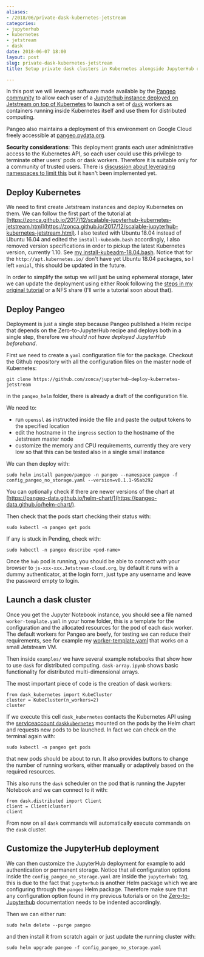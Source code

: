 ```yaml
---
aliases:
- /2018/06/private-dask-kubernetes-jetstream
categories:
- jupyterhub
- kubernetes
- jetstream
- dask
date: 2018-06-07 18:00
layout: post
slug: private-dask-kubernetes-jetstream
title: Setup private dask clusters in Kubernetes alongside JupyterHub on Jetstream

---
```


In this post we will leverage software made available by the [Pangeo community](https://pangeo-data.github.io) to allow each user of a [Jupyterhub instance deployed on Jetstream on top of Kubernetes](https://zonca.github.io/2017/12/scalable-jupyterhub-kubernetes-jetstream.html) to launch a set of [`dask`](https://dask.pydata.org) workers as containers running inside Kubernetes itself and use them for distributed computing.

Pangeo also maintains a deployment of this environment on Google Cloud freely accessible at [pangeo.pydata.org](https://pangeo.pydata.org).

**Security considerations**: This deployment grants each user administrative access to the Kubernetes API, so each user could use this privilege to terminate other users' pods or dask workers. Therefore it is suitable only for a community of trusted users. There is [discussion about leveraging namespaces to limit this](https://github.com/pangeo-data/pangeo/issues/135#issuecomment-384320753) but it hasn't been implemented yet.

## Deploy Kubernetes

We need to first create Jetstream instances and deploy Kubernetes on them. We can follow the first part of the tutorial at [https://zonca.github.io/2017/12/scalable-jupyterhub-kubernetes-jetstream.html](https://zonca.github.io/2017/12/scalable-jupyterhub-kubernetes-jetstream.html).
I also tested with Ubuntu 18.04 instead of Ubuntu 16.04 and edited the `install-kubeadm.bash` accordingly, I also removed version specifications in order to pickup the latest Kubernetes version, currently 1.10. See [my install-kubeadm-18.04.bash](https://gist.github.com/zonca/5365fd2245462dedaf2297e0417c4662).
Notice that for the `http://apt.kubernetes.io/` don't have yet Ubuntu 18.04 packages, so I left `xenial`, this should be updated in the future.

In order to simplify the setup we will just be using ephemeral storage, later we can update the deployment using either Rook following the [steps in my original tutorial](https://zonca.github.io/2017/12/scalable-jupyterhub-kubernetes-jetstream.html) or a NFS share (I'll write a tutorial soon about that).

## Deploy Pangeo

Deployment is just a single step because Pangeo published a Helm recipe that depends on the Zero-to-JupyterHub recipe and deploys both in a single step, therefore we *should not have deployed JupyterHub beforehand*.

First we need to create a `yaml` configuration file for the package.
Checkout the Github repository with all the configuration files on the master node of Kubernetes:

    git clone https://github.com/zonca/jupyterhub-deploy-kubernetes-jetstream

in the `pangeo_helm` folder, there is already a draft of the configuration file.

We need to:

* run `openssl` as instructed inside the file and paste the output tokens to the specified location
* edit the hostname in the `ingress` section to the hostname of the Jetstream master node
* customize the memory and CPU requirements, currently they are very low so that this can be tested also in a single small instance

We can then deploy with:

    sudo helm install pangeo/pangeo -n pangeo --namespace pangeo -f config_pangeo_no_storage.yaml --version=v0.1.1-95ab292

You can optionally check if there are newer versions of the chart at [https://pangeo-data.github.io/helm-chart/](https://pangeo-data.github.io/helm-chart/).

Then check that the pods start checking their status with:

    sudo kubectl -n pangeo get pods

If any is stuck in Pending, check with:

    sudo kubectl -n pangeo describe <pod-name>

Once the `hub` pod is running, you should be able to connect with your browser to `js-xxx-xxx.Jetstream-cloud.org`, by default it runs with a dummy authenticator, at the login form, just type any username and leave the password empty to login.

## Launch a dask cluster

Once you get the Jupyter Notebook instance, you should see a file named `worker-template.yaml` in your home folder, this is a template for the configuration and the allocated resources for the pod of each `dask` worker.
The default workers for Pangeo are beefy, for testing we can reduce their requirements, see for example my [worker-template.yaml](https://gist.github.com/zonca/21ef3125eee7af5c2548e505d47dc200) that works on a small Jetstream VM.

Then inside `examples/` we have several example notebooks that show how to use `dask` for distributed computing.
`dask-array.ipynb` shows basic functionality for distributed multi-dimensional arrays.

The most important piece of code is the creation of dask workers:

```
from dask_kubernetes import KubeCluster
cluster = KubeCluster(n_workers=2)
cluster
```

If we execute this cell `dask_kubernetes` contacts the Kubernetes API using the [serviceaccount `daskkubernetes`](https://github.com/pangeo-data/helm-chart/blob/master/pangeo/templates/dask-kubernetes-rbac.yaml) mounted on the pods by the Helm chart and requests new pods to be launched.
In fact we can check on the terminal again with:

    sudo kubectl -n pangeo get pods

that new pods should be about to run.
It also provides buttons to change the number of running workers, either manually or adaptively based on the required resources.

This also runs the `dask` scheduler on the pod that is running the Jupyter Notebook and we can connect to it with:

    from dask.distributed import Client
    client = Client(cluster)
    client

From now on all `dask` commands will automatically execute commands on the `dask` cluster.

## Customize the JupyterHub deployment

We can then customize the JupyterHub deployment for example to add authentication or permanent storage.
Notice that all configuration options inside the `config_pangeo_no_storage.yaml` are inside the `jupyterhub:` tag, this is due to the fact that `jupyterhub` is another Helm package which we are configuring through the `pangeo` Helm package.
Therefore make sure that any configuration option found in my previous tutorials or on the [Zero-to-Jupyterhub](https://zero-to-jupyterhub.readthedocs.io/en/latest/) documentation needs to be indented accordingly.

Then we can either run:

    sudo helm delete --purge pangeo

and then install it from scratch again or just update the running cluster with:

    sudo helm upgrade pangeo -f config_pangeo_no_storage.yaml
